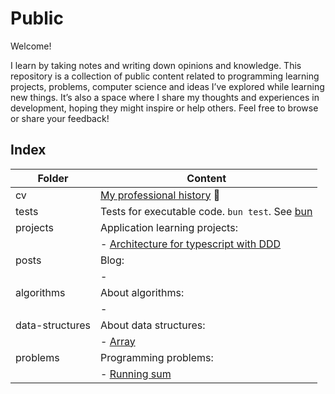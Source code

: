 # Public

Welcome!

I learn by taking notes and writing down opinions and knowledge.
This repository is a collection of public content related to programming learning projects, problems, computer science and ideas I’ve explored while learning new things.
It’s also a space where I share my thoughts and experiences in development, hoping they might inspire or help others.
Feel free to browse or share your feedback!

## Index

| Folder          | Content                                                                          |
| --------------- | -------------------------------------------------------------------------------- |
| cv              | [My professional history](cv/README.md) 💼                                       |
| tests           | Tests for executable code. `bun test`. See [bun](https://bun.sh)                 |
| projects        | Application learning projects:                                                   |
|                 | - [Architecture for typescript with DDD](projects/architecture-ts-ddd/README.md) |
| posts           | Blog:                                                                            |
|                 | -                                                                                |
| algorithms      | About algorithms:                                                                |
|                 | -                                                                                |
| data-structures | About data structures:                                                           |
|                 | - [Array](data-structures/array.ts)                                              |
| problems        | Programming problems:                                                            |
|                 | - [Running sum](problems/easy/running_sum.ts)                                    |
